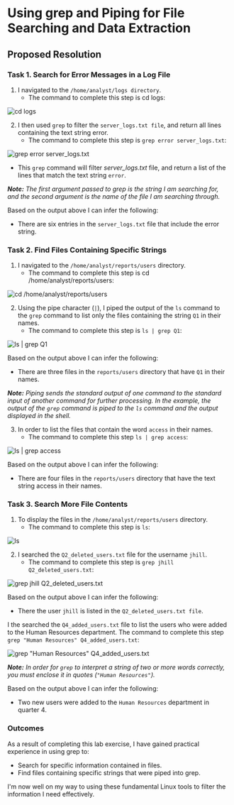 # Using grep and Piping for File Searching and Data Extraction

## Proposed Resolution

### Task 1. Search for Error Messages in a Log File

1. I navigated to the `/home/analyst/logs directory`.
    * The command to complete this step is cd logs:

![cd logs](https://github.com/user-attachments/assets/b86c3b3b-b57f-499b-836e-bef79dc1bab1)

2. I then used `grep` to filter the `server_logs.txt file`, and return all lines containing the text string error.
    * The command to complete this step is `grep error server_logs.txt`:

![grep error server_logs.txt](https://github.com/user-attachments/assets/a71973cb-5570-42c0-813e-ebf00f1d5dc3)

* This `grep` command will filter *server_logs.txt* file, and return a list of the lines that match the text string `error`.

***Note:** The first argument passed to grep is the string I am searching for, and the second argument is the name of the file I am searching through.*

Based on the output above I can infer the following:

* There are six entries in the `server_logs.txt` file that include the error string.

### Task 2. Find Files Containing Specific Strings
1. I navigated to the `/home/analyst/reports/users` directory.
    * The command to complete this step is cd /home/analyst/reports/users:

![cd /home/analyst/reports/users](https://github.com/user-attachments/assets/f3df60df-79c0-4ef1-8f0d-40bdb46e5f5a)

2. Using the pipe character (`|`), I piped the output of the `ls` command to the `grep` command to list only the files containing the string `Q1` in their names.
      * The command to complete this step is `ls | grep Q1`:

![ls | grep Q1](https://github.com/user-attachments/assets/af34233f-6848-47da-a205-6131b4713486)

Based on the output above I can infer the following:

* There are three files in the `reports/users` directory that have `Q1` in their names.

***Note:** Piping sends the standard output of one command to the standard input of another command for further processing. In the example, the output of the `grep` command is piped to the `ls` command and the output displayed in the shell.*

3. In order to list the files that contain the word `access` in their names.
      * The command to complete this step `ls | grep access`:

![ls | grep access](https://github.com/user-attachments/assets/0c5f8cdd-f666-4ad8-be2f-d3e5882c243e)

Based on the output above I can infer the following:

* There are four files in the `reports/users` directory that have the text string access in their names.

### Task 3. Search More File Contents

1. To display the files in the `/home/analyst/reports/users` directory. 
      *  The command to complete this step is `ls`:

![ls](https://github.com/user-attachments/assets/45184fa0-b2f9-4c9c-abad-3df754a9b596)

2. I searched the `Q2_deleted_users.txt` file for the username `jhill`.
      * The command to complete this step is `grep jhill Q2_deleted_users.txt`:

![grep jhill Q2_deleted_users.txt](https://github.com/user-attachments/assets/30316399-b3eb-4593-9b2c-79375e2c54e8)

Based on the output above I can infer the following:

* There the user `jhill` is listed in the `Q2_deleted_users.txt file`.

I the searched the `Q4_added_users.txt` file to list the users who were added to the Human Resources department.
The command to complete this step `grep "Human Resources" Q4_added_users.txt`:

![grep "Human Resources" Q4_added_users.txt](https://github.com/user-attachments/assets/8f410f9a-5aa1-47ab-af4e-0234c4392de9)

***Note:** In order for `grep` to interpret a string of two or more words correctly, you must enclose it in quotes (`"Human Resources"`).*

Based on the output above I can infer the following:

* Two new users were added to the `Human Resources` department in quarter 4.

### Outcomes
As a result of completing this lab exercise, I have gained practical experience in using grep to:

* Search for specific information contained in files.
* Find files containing specific strings that were piped into grep.
  
I'm now well on my way to using these fundamental Linux tools to filter the information I need effectively.
